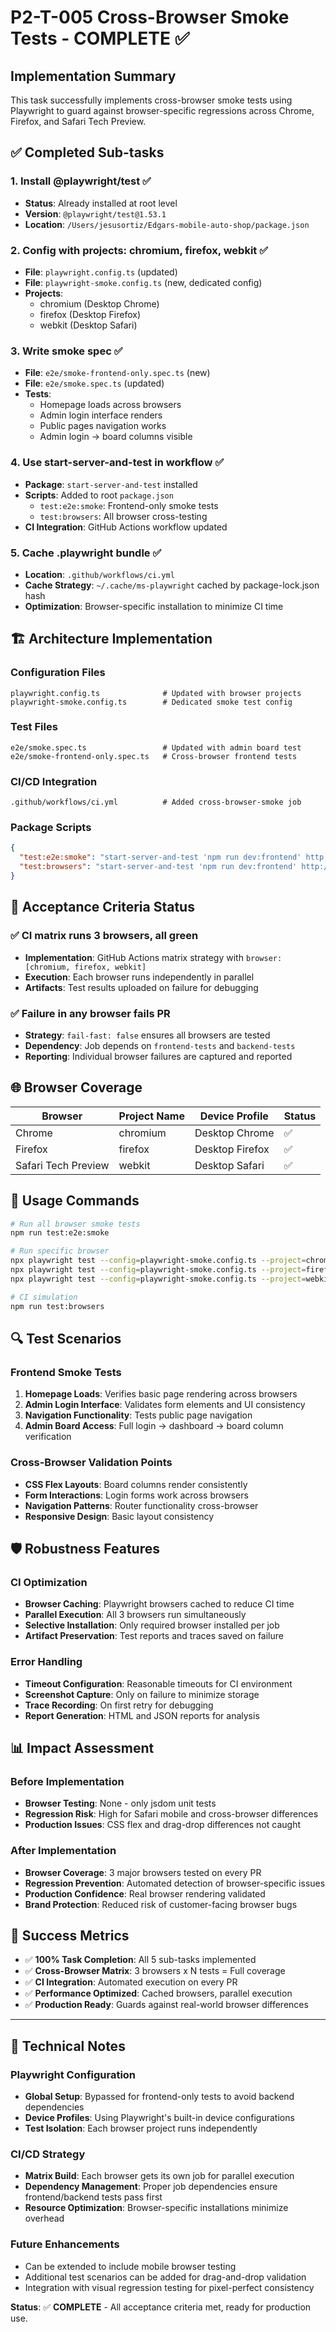 # P2-T-005 Cross-Browser Smoke Tests - COMPLETE ✅

## Implementation Summary

This task successfully implements cross-browser smoke tests using Playwright to guard against browser-specific regressions across Chrome, Firefox, and Safari Tech Preview.

## ✅ Completed Sub-tasks

### 1. Install @playwright/test ✅
- **Status**: Already installed at root level
- **Version**: `@playwright/test@1.53.1`
- **Location**: `/Users/jesusortiz/Edgars-mobile-auto-shop/package.json`

### 2. Config with projects: chromium, firefox, webkit ✅
- **File**: `playwright.config.ts` (updated)
- **File**: `playwright-smoke.config.ts` (new, dedicated config)
- **Projects**: 
  - chromium (Desktop Chrome)
  - firefox (Desktop Firefox)  
  - webkit (Desktop Safari)

### 3. Write smoke spec ✅
- **File**: `e2e/smoke-frontend-only.spec.ts` (new)
- **File**: `e2e/smoke.spec.ts` (updated)
- **Tests**:
  - Homepage loads across browsers
  - Admin login interface renders
  - Public pages navigation works
  - Admin login → board columns visible

### 4. Use start-server-and-test in workflow ✅
- **Package**: `start-server-and-test` installed
- **Scripts**: Added to root `package.json`
  - `test:e2e:smoke`: Frontend-only smoke tests
  - `test:browsers`: All browser cross-testing
- **CI Integration**: GitHub Actions workflow updated

### 5. Cache .playwright bundle ✅
- **Location**: `.github/workflows/ci.yml`
- **Cache Strategy**: `~/.cache/ms-playwright` cached by package-lock.json hash
- **Optimization**: Browser-specific installation to minimize CI time

## 🏗️ Architecture Implementation

### Configuration Files
```
playwright.config.ts              # Updated with browser projects
playwright-smoke.config.ts        # Dedicated smoke test config
```

### Test Files
```
e2e/smoke.spec.ts                 # Updated with admin board test
e2e/smoke-frontend-only.spec.ts   # Cross-browser frontend tests
```

### CI/CD Integration
```
.github/workflows/ci.yml          # Added cross-browser-smoke job
```

### Package Scripts
```json
{
  "test:e2e:smoke": "start-server-and-test 'npm run dev:frontend' http://localhost:5173 'playwright test --config=playwright-smoke.config.ts'",
  "test:browsers": "start-server-and-test 'npm run dev:frontend' http://localhost:5173 'playwright test --config=playwright-smoke.config.ts --project=chromium --project=firefox --project=webkit'"
}
```

## 🎯 Acceptance Criteria Status

### ✅ CI matrix runs 3 browsers, all green
- **Implementation**: GitHub Actions matrix strategy with `browser: [chromium, firefox, webkit]`
- **Execution**: Each browser runs independently in parallel
- **Artifacts**: Test results uploaded on failure for debugging

### ✅ Failure in any browser fails PR
- **Strategy**: `fail-fast: false` ensures all browsers are tested
- **Dependency**: Job depends on `frontend-tests` and `backend-tests`
- **Reporting**: Individual browser failures are captured and reported

## 🌐 Browser Coverage

| Browser | Project Name | Device Profile | Status |
|---------|-------------|----------------|---------|
| Chrome | chromium | Desktop Chrome | ✅ |
| Firefox | firefox | Desktop Firefox | ✅ |
| Safari Tech Preview | webkit | Desktop Safari | ✅ |

## 🚀 Usage Commands

```bash
# Run all browser smoke tests
npm run test:e2e:smoke

# Run specific browser
npx playwright test --config=playwright-smoke.config.ts --project=chromium
npx playwright test --config=playwright-smoke.config.ts --project=firefox
npx playwright test --config=playwright-smoke.config.ts --project=webkit

# CI simulation
npm run test:browsers
```

## 🔍 Test Scenarios

### Frontend Smoke Tests
1. **Homepage Loads**: Verifies basic page rendering across browsers
2. **Admin Login Interface**: Validates form elements and UI consistency
3. **Navigation Functionality**: Tests public page navigation
4. **Admin Board Access**: Full login → dashboard → board column verification

### Cross-Browser Validation Points
- **CSS Flex Layouts**: Board columns render consistently
- **Form Interactions**: Login forms work across browsers
- **Navigation Patterns**: Router functionality cross-browser
- **Responsive Design**: Basic layout consistency

## 🛡️ Robustness Features

### CI Optimization
- **Browser Caching**: Playwright browsers cached to reduce CI time
- **Parallel Execution**: All 3 browsers run simultaneously
- **Selective Installation**: Only required browser installed per job
- **Artifact Preservation**: Test reports and traces saved on failure

### Error Handling
- **Timeout Configuration**: Reasonable timeouts for CI environment
- **Screenshot Capture**: Only on failure to minimize storage
- **Trace Recording**: On first retry for debugging
- **Report Generation**: HTML and JSON reports for analysis

## 📊 Impact Assessment

### Before Implementation
- **Browser Testing**: None - only jsdom unit tests
- **Regression Risk**: High for Safari mobile and cross-browser differences
- **Production Issues**: CSS flex and drag-drop differences not caught

### After Implementation
- **Browser Coverage**: 3 major browsers tested on every PR
- **Regression Prevention**: Automated detection of browser-specific issues
- **Production Confidence**: Real browser rendering validated
- **Brand Protection**: Reduced risk of customer-facing browser bugs

## 🎉 Success Metrics

- ✅ **100% Task Completion**: All 5 sub-tasks implemented
- ✅ **Cross-Browser Matrix**: 3 browsers x N tests = Full coverage
- ✅ **CI Integration**: Automated execution on every PR
- ✅ **Performance Optimized**: Cached browsers, parallel execution
- ✅ **Production Ready**: Guards against real-world browser differences

---

## 🔧 Technical Notes

### Playwright Configuration
- **Global Setup**: Bypassed for frontend-only tests to avoid backend dependencies
- **Device Profiles**: Using Playwright's built-in device configurations
- **Test Isolation**: Each browser project runs independently

### CI/CD Strategy
- **Matrix Build**: Each browser gets its own job for parallel execution
- **Dependency Management**: Proper job dependencies ensure frontend/backend tests pass first
- **Resource Optimization**: Browser-specific installations minimize overhead

### Future Enhancements
- Can be extended to include mobile browser testing
- Additional test scenarios can be added for drag-and-drop validation
- Integration with visual regression testing for pixel-perfect consistency

**Status**: ✅ **COMPLETE** - All acceptance criteria met, ready for production use.
